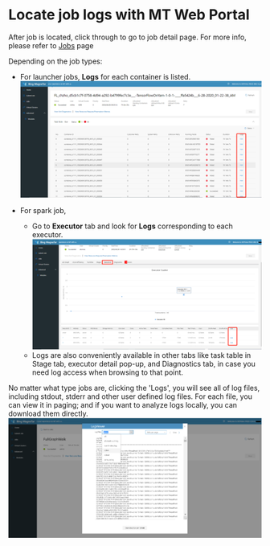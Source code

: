 # Locate job logs with MT Web Portal
After job is located, click through to go to job detail page. For more info, please refer to [Jobs](./Jobs.md) page

Depending on the job types:

* For launcher jobs, **Logs** for each container is listed.
![launcerlogs](./images/launcherlog.png)

* For spark job, 
    * Go to **Executor** tab and look for **Logs** corresponding to each executor. 
![sparklogs](./images/sparklogs.png)
    * Logs are also conveniently available in other tabs like task table in Stage tab, executor detail pop-up, and Diagnostics tab, in case you need log access when browsing to that point. 

No matter what type jobs are, clicking the 'Logs', you will see all of log files, including stdout, stderr and other user defined log files. For each file, you can view it in paging; and if you want to analyze logs locally, you can download them directly.
<img src="./images/log_view.png" width = 820>